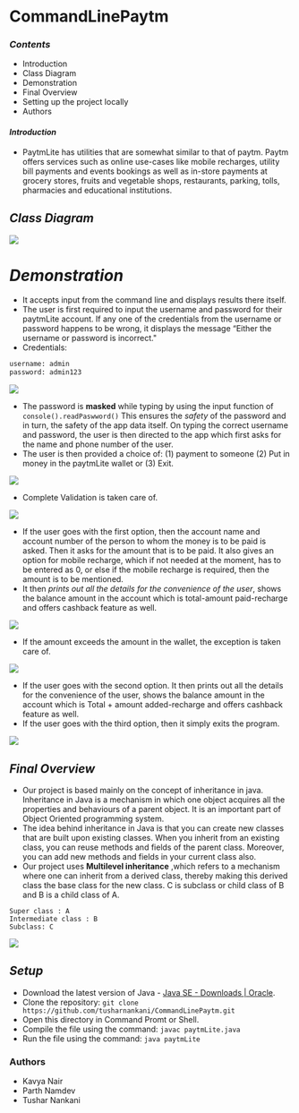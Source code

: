 # CommandLinePaytm

### *Contents*

- Introduction
- Class Diagram
- Demonstration
- Final Overview
- Setting up the project locally
- Authors

#### *Introduction*

- PaytmLite has utilities that are somewhat similar to that of paytm. Paytm
  offers services such as online use-cases like mobile recharges, utility bill
  payments and events bookings as well as in-store payments at grocery
  stores, fruits and vegetable shops, restaurants, parking, tolls,
  pharmacies and educational institutions.


## *Class Diagram*

![](image/README/class_diagram.png)

# *Demonstration*

- It accepts input from the command line and displays results there itself.
- The user is first required to input the username and password for their
  paytmLite account. If any one of the credentials from the username or
  password happens to be wrong, it displays the message “Either the
  username or password is incorrect."
- Credentials:

```bash
username: admin
password: admin123
```

![](image/README/1606884522399.png)

- The password is **masked** while typing by using the input function of `console().readPaswword()` This ensures the *safety* of the password and in turn, the safety of the app data itself. On typing the
  correct username and password, the user is then directed to the app
  which first asks for the name and phone number of the user.
- The user is then provided a choice of: (1) payment to someone (2) Put in money in
  the paytmLite wallet or (3) Exit.

![](image/README/1606884698832.png)

- Complete Validation is taken care of.

![](image/README/1606884790486.png)


- If the user goes with the first option, then the account name and account number of the person to whom the money is to be paid is asked. Then it asks for the amount that is to be paid. It also gives an option for mobile recharge, which if not needed at the moment, has to be entered as 0, or else if the mobile recharge is required, then the amount is to be mentioned.
- It then *prints out all the details for the convenience of the user*, shows the balance amount in the account which is total-amount paid-recharge and offers cashback feature as well.


![](image/README/1606884848063.png)

- If the amount exceeds the amount in the wallet, the exception is taken care of.

![](image/README/1606885634598.png)

- If the user goes with the second option. It then prints out all the details
  for the convenience of the user, shows the balance amount in the
  account which is Total + amount added-recharge and offers cashback feature as well.
- If the user goes with the third option, then it simply exits the program.


![](image/README/1606884993082.png)

## *Final Overview*

- Our project is based mainly on the concept of inheritance in java.
  Inheritance in Java is a mechanism in which one object acquires all
  the properties and behaviours of a parent object. It is an important
  part of Object Oriented programming system.
- The idea behind inheritance in Java is that you can
  create new classes that are built upon existing classes. When
  you inherit from an existing class, you can reuse methods
  and fields of the parent class. Moreover, you can add
  new methods and fields in your current class also.
- Our project uses **Multilevel inheritance** ,which refers to a
  mechanism where one can inherit from a derived class,
  thereby making this derived class the base class for the new
  class. C is subclass or child class of B and B is a child class of A.

```
Super class : A
Intermediate class : B
Subclass: C
```

![](image/README/class_diagram.png)


## *Setup*

* Download the latest version of Java - [Java SE - Downloads | Oracle](https://www.oracle.com/java/technologies/javase-downloads.html).
* Clone the repository: `git clone https://github.com/tusharnankani/CommandLinePaytm.git`
* Open this directory in Command Promt or Shell.
* Compile the file using the command: `javac paytmLite.java`
* Run the file using the command: `java paytmLite`


### Authors

* Kavya Nair
* Parth Namdev
* Tushar Nankani
